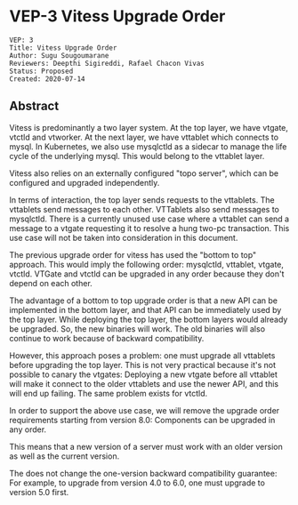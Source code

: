 # VEP-3 Vitess Upgrade Order

```
VEP: 3
Title: Vitess Upgrade Order
Author: Sugu Sougoumarane
Reviewers: Deepthi Sigireddi, Rafael Chacon Vivas
Status: Proposed
Created: 2020-07-14
```

## Abstract

Vitess is predominantly a two layer system. At the top layer, we have vtgate, vtctld and vtworker. At the next layer, we have vttablet which connects to mysql.
In Kubernetes, we also use mysqlctld as a sidecar to manage the life cycle of the underlying mysql. This would belong to the vttablet layer.

Vitess also relies on an externally configured "topo server", which can be configured and upgraded independently.

In terms of interaction, the top layer sends requests to the vttablets. The vttablets send messages to each other. VTTablets also send messages to mysqlctld.
There is a currently unused use case where a vttablet can send a message to a vtgate requesting it to resolve a hung two-pc transaction. This use case will
not be taken into consideration in this document.

The previous upgrade order for vitess has used the "bottom to top" approach. This would imply the following order: mysqlctld, vttablet, vtgate, vtctld.
VTGate and vtctld can be upgraded in any order because they don't depend on each other.

The advantage of a bottom to top upgrade order is that a new API can be implemented in the bottom layer, and that API can be immediately used by the top layer.
While deploying the top layer, the bottom layers would already be upgraded. So, the new binaries will work. The old binaries will also continue to work because
of backward compatibility.

However, this approach poses a problem: one must upgrade all vttablets before upgrading the top layer. This is not very practical because it's not possible
to canary the vtgates: Deploying a new vtgate before all vttablet will make it connect to the older vttablets and use the newer API, and this will end up
failing. The same problem exists for vtctld.

In order to support the above use case, we will remove the upgrade order requirements starting from version 8.0: Components can be upgraded in any order.

This means that a new version of a server must work with an older version as well as the current version.

The does not change the one-version backward compatibility guarantee: For example, to upgrade from version 4.0 to 6.0, one must upgrade to version 5.0 first.
